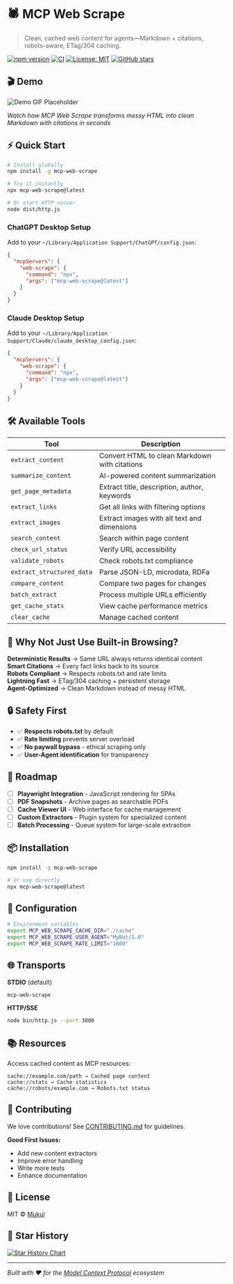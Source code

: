 # 🕷️ MCP Web Scrape

> Clean, cached web content for agents—Markdown + citations, robots-aware, ETag/304 caching.

[![npm version](https://badge.fury.io/js/mcp-web-scrape.svg)](https://badge.fury.io/js/mcp-web-scrape)
[![CI](https://github.com/mukul975/mcp-web-scrape/workflows/CI/badge.svg)](https://github.com/mukul975/mcp-web-scrape/actions)
[![License: MIT](https://img.shields.io/badge/License-MIT-yellow.svg)](https://opensource.org/licenses/MIT)
[![GitHub stars](https://img.shields.io/github/stars/mukul975/mcp-web-scrape.svg?style=social&label=Star)](https://github.com/mukul975/mcp-web-scrape)

## 🎬 Demo

<!-- Replace with actual GIF -->
![Demo GIF Placeholder](https://via.placeholder.com/800x400/1a1a1a/ffffff?text=30-second+demo+coming+soon)

*Watch how MCP Web Scrape transforms messy HTML into clean Markdown with citations in seconds*

## ⚡ Quick Start

```bash
# Install globally
npm install -g mcp-web-scrape

# Try it instantly
npx mcp-web-scrape@latest

# Or start HTTP server
node dist/http.js
```

### ChatGPT Desktop Setup

Add to your `~/Library/Application Support/ChatGPT/config.json`:

```json
{
  "mcpServers": {
    "web-scrape": {
      "command": "npx",
      "args": ["mcp-web-scrape@latest"]
    }
  }
}
```

### Claude Desktop Setup

Add to your `~/Library/Application Support/Claude/claude_desktop_config.json`:

```json
{
  "mcpServers": {
    "web-scrape": {
      "command": "npx",
      "args": ["mcp-web-scrape@latest"]
    }
  }
}
```

## 🛠️ Available Tools

| Tool | Description |
|------|-------------|
| `extract_content` | Convert HTML to clean Markdown with citations |
| `summarize_content` | AI-powered content summarization |
| `get_page_metadata` | Extract title, description, author, keywords |
| `extract_links` | Get all links with filtering options |
| `extract_images` | Extract images with alt text and dimensions |
| `search_content` | Search within page content |
| `check_url_status` | Verify URL accessibility |
| `validate_robots` | Check robots.txt compliance |
| `extract_structured_data` | Parse JSON-LD, microdata, RDFa |
| `compare_content` | Compare two pages for changes |
| `batch_extract` | Process multiple URLs efficiently |
| `get_cache_stats` | View cache performance metrics |
| `clear_cache` | Manage cached content |

## 🤔 Why Not Just Use Built-in Browsing?

**Deterministic Results** → Same URL always returns identical content  
**Smart Citations** → Every fact links back to its source  
**Robots Compliant** → Respects robots.txt and rate limits  
**Lightning Fast** → ETag/304 caching + persistent storage  
**Agent-Optimized** → Clean Markdown instead of messy HTML  

## 🔒 Safety First

- ✅ **Respects robots.txt** by default
- ✅ **Rate limiting** prevents server overload
- ✅ **No paywall bypass** - ethical scraping only
- ✅ **User-Agent identification** for transparency

## 🚀 Roadmap

- [ ] **Playwright Integration** - JavaScript rendering for SPAs
- [ ] **PDF Snapshots** - Archive pages as searchable PDFs
- [ ] **Cache Viewer UI** - Web interface for cache management
- [ ] **Custom Extractors** - Plugin system for specialized content
- [ ] **Batch Processing** - Queue system for large-scale extraction

## 📦 Installation

```bash
npm install -g mcp-web-scrape

# Or use directly
npx mcp-web-scrape@latest
```

## 🔧 Configuration

```bash
# Environment variables
export MCP_WEB_SCRAPE_CACHE_DIR="./cache"
export MCP_WEB_SCRAPE_USER_AGENT="MyBot/1.0"
export MCP_WEB_SCRAPE_RATE_LIMIT="1000"
```

## 🌐 Transports

**STDIO** (default)
```bash
mcp-web-scrape
```

**HTTP/SSE**
```bash
node bin/http.js --port 3000
```

## 📚 Resources

Access cached content as MCP resources:

```
cache://example.com/path → Cached page content
cache://stats → Cache statistics
cache://robots/example.com → Robots.txt status
```

## 🤝 Contributing

We love contributions! See [CONTRIBUTING.md](CONTRIBUTING.md) for guidelines.

**Good First Issues:**
- Add new content extractors
- Improve error handling
- Write more tests
- Enhance documentation

## 📄 License

MIT © [Mukul](https://github.com/mukul975)

## 🌟 Star History

[![Star History Chart](https://api.star-history.com/svg?repos=mukul975/mcp-web-scrape&type=Date)](https://star-history.com/#mukul975/mcp-web-scrape&Date)

---

*Built with ❤️ for the [Model Context Protocol](https://modelcontextprotocol.io) ecosystem*